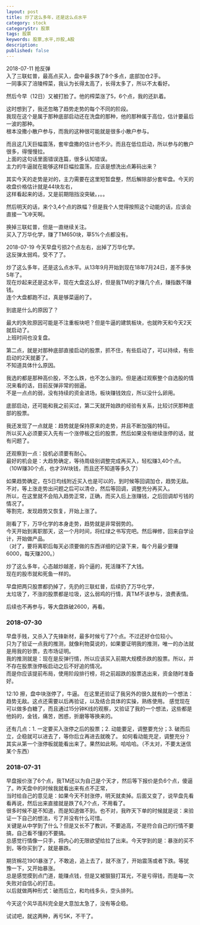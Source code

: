 ```yaml
---
layout: post
title: 炒了这么多年，还是这么点水平
category: stock
categoryStr: 股票
tags: 股票
keywords: 股票,水平,炒股,A股
description: 
published: false
---
```


2018-07-11 抢反弹  
入了三联虹普，最高点买入，盘中最多跌了8个多点，底部加仓2手。  
一同事买了涪陵榨菜，我认为长得太高了，长得太多了，所以不太看好。  

然后今早（12日）又被打脸了。他的榨菜涨了5，6个点，我的还趴着。  

这时想到了，我还忽略了趋势走势的每个不同的阶段。  
我现在这个是属于那种底部启动还在洗盘的那种，他的那种属于高位，估计要最后一波的那种。  
根本没撒小散户参与，而我的这种很可能就是很多小散户参与。  

而且这几天巨幅震荡，套牢盘撒的估计也不少。而且在低位启动，所以参与的散户很多，得慢慢拉。  
上面的这句话里面错误连篇，很多认知错误。  
主力的牛逼就在能够这样巨幅拉震荡，应该是想洗出点筹码出来？  

其实今天的走势是对的，主力需要在这里短暂盘整，然后解除部分套牢盘。今天的收盘价格估计就是44块左右，  
这样看起来的话，又是前期阻挡没突破。，。。  

然后明天的话，来个3,4个点的跌幅？但是我个人觉得按照这个动能的话，应该会直接一飞冲天啊。  

换掉三联虹普，但是一直继续关注。  
买入了万华化学，赚了TM650块，草5%个点都没有。  

2018-07-19 今天早盘亏损2个点左右，出掉了万华化学。  
这反弹太弱鸡，受不了了。  

炒了这么多年，还是这么点水平。从13年9月开始到现在18年7月24日，差不多快5年了。  
现在炒起来还是这水平，现在大盘这么好，但是我TM的才赚几个点，赚指数不赚钱。  
连个大盘都跑不过，真是够菜逼的了。  

到底是什么的原因了？  

最大的失败原因可能是不注重板块吧？但是牛逼的建筑板块，也就昨天和今天2天就启动了。  
上班时间也没复盘。  

第二点，就是对那种底部直接启动的股票，抓不住，有些启动了，可以持续，有些启动的2天就萎了。  
不知道具体什么原因。  

我选的都是那种高价股，不怎么跌，也不怎么涨的。但是通过观察整个自选股的情况来看的话，目前反弹非常的弱逼。  
不是一点点的弱，没有持续的资金进场，板块赚钱效应，所以没什么卵用。  

底部启动，还可能和我之前买过，第二天就开始跌的经验有关系，比较讨厌那种底部的股票。  

我还发现了一点就是：趋势就是保持原来的走势，并且不断加强的特征。  
所以买入必须要买入先有一个涨停板之后的股票，然后如果没有继续涨停的话，就有问题了。  

还观察到一点：投机必须要有耐心。  
最好的机会是：大趋势确定，等待周级别调整完成再买入，轻松赚3,40个点。  
（10W赚30个点，也才3W块钱，而且还不知道等多久了）  

如果趋势确定，在5日均线附近买入也是可以的，到时候等回调加仓，趋势无敌。  
不对，等上涨走势出问题之后可以清仓，然后等回调，调整充分再买入。  
所以，在这里就不会陷入趋势正常，正确，而买入后上涨赚钱，之后回调却亏钱的情况了。   
等割完，发现趋势又恢复，开始上涨了。  

刚看了下，万华化学的本身走势，趋势就是非常弱势的。  
今天开始到离职那天，这一个月时间，将红绿之书写完吧。然后禅修，回来自学设计，开始做产品。  
（对了，要将离职后每天必须要做的东西详细的记录下来，每个月最少要赚6000，每天赚200。）  

炒了这么多年，心态越炒越差，妈个逼的，死活赚不了大钱。  
现在的股市就和死鱼一样的。  

早盘把两只股票都扔掉了，先扔的三联虹普，后续扔了万华化学，  
太垃圾了，不涨的股票都是垃圾，这么弱鸡的行情，真TM不该参与，浪费表情。  

后续也不再参与，等大盘跌破2600，再看。  
 
### 2018-07-30
早盘手贱，又杀入了先锋新材，最多时候亏了7个点。不过还好仓位较小。  
只为了验证一点我的推测，就像利物莫说的，如果要证明我的推测，唯一的办法就是用我的钞票，去市场证明。  
我的推测就是：现在是反弹行情，所以应该买入前期大规模杀跌的股票。所以，并不存在股票涨停板启动之后不好追的情况。  
而是你应该提前布局，使用阶段排行榜，将之前超跌的股票选出来，资金随时准备好。  

12:10 擦，盘中块涨停了，牛逼。
在这里还验证了我另外的很久就有的一个想法：趋势无敌。这点还需要以后再验证，以及结合具体的实操，熟练使用。
感觉现在可以做多白糖了，而且通过15分钟K线的观察，又验证了我的一个想法，这些都是他妈的，金钱，痛苦，困惑，折磨等等换来的。

还有几点：1. 一定要买入涨停之后的股票；2. 动能要足，调整要充分；3. 破而后立，企稳就可以进去了，等你后立再进去就晚了。
如何看动能充足，调整充分？其实从第一个涨停板就能看出来了。果然如此啊。哈哈哈。（不太对，不要太迷信某个东西）

### 2018-07-31
早盘报价涨了6个点，我TM还以为自己是个天才，然后等下报价是负6个点，傻逼了。昨天盘中的时候我就看出来有点不正常，  
当时给自己的意见是：如果今天不封涨停，明天就卖掉。后面又变了，说早盘先看看再说，然后出来直接就是跌了6,7个点，不用看了。  
很多时候不是不知道，而是知道做不到。也不对，我昨天下单的时候就是说：来验证一下自己的想法，亏了并没有什么可惜。  
关键是从中学到了什么？但是又长不了教训，不要追高，不是符合自己的行情不要搞，自己看不懂的不要搞。  
总感觉行情像一只手，将内心的无限欲望给拉了出来。今天学到的是：暴涨的买不到，等你买到了，就是暴跌。  

期货棉花1901暴涨了，不敢追，追上去了，就不涨了，开始震荡或者下跌。等犹豫一下，又开始暴涨。  
总是感觉摸到点门道，能赚点钱，但是又被狠狠打耳光，不是亏得钱，而是每一次失败对自信心的打击。    
以后就做两种形式：破而后立，和均线多头，空头排列。

今天这个风华高科完全是大意加太急了，没有等企稳。 

试试吧，就这两种，再亏5K，不干了。
